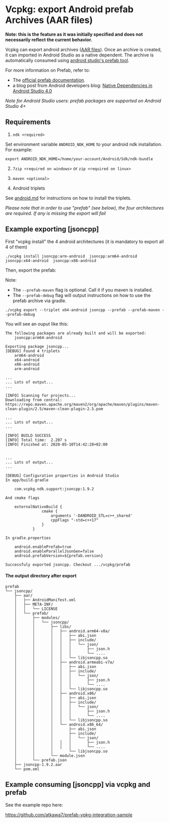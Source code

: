 # Vcpkg: export Android prefab Archives (AAR files)

**Note: this is the feature as it was initially specified and does not necessarily reflect the current behavior.**

Vcpkg can export android archives ([AAR files](https://developer.android.com/studio/projects/android-library)). Once an archive is created, it can imported in Android Studio as a native dependent.  The archive is automatically consumed using [android studio's prefab tool](https://github.com/google/prefab). 

For more information on Prefab, refer to:
* The [official prefab documentation](https://google.github.io/prefab).
* a blog post from Android developers blog: [Native Dependencies in Android Studio 4.0](https://android-developers.googleblog.com/2020/02/native-dependencies-in-android-studio-40.html) 

_Note for Android Studio users: prefab packages are supported on Android Studio 4+_

## Requirements

1. `ndk <required>`

Set environment variable `ANDROID_NDK_HOME` to your android ndk installation. For example:

````
export ANDROID_NDK_HOME=/home/your-account/Android/Sdk/ndk-bundle
````

2. `7zip <required on windows>` or `zip <required on linux>`

3. `maven <optional>`

4. Android triplets

See [android.md](../users/android.md) for instructions on how to install the triplets.

*Please note that in order to use "prefab" (see below), the four architectures are required. If any is missing the export will fail*


## Example exporting [jsoncpp]

First "vcpkg install" the 4 android architectures (it is mandatory to export all 4 of them)

````
./vcpkg install jsoncpp:arm-android  jsoncpp:arm64-android  jsoncpp:x64-android  jsoncpp:x86-android
````


Then, export the prefab:

Note:
* The `--prefab-maven` flag is optional. Call it if you maven is installed.
* The `--prefab-debug` flag will output instructions on how to use the prefab archive via gradle.

```
./vcpkg export --triplet x64-android jsoncpp --prefab --prefab-maven --prefab-debug
```

You will see an ouput like this:
```
The following packages are already built and will be exported:
    jsoncpp:arm64-android

Exporting package jsoncpp...
[DEBUG] Found 4 triplets
	arm64-android
	x64-android
	x86-android
	arm-android

...
... Lots of output...
...

[INFO] Scanning for projects...
Downloading from central: https://repo.maven.apache.org/maven2/org/apache/maven/plugins/maven-clean-plugin/2.5/maven-clean-plugin-2.5.pom

...
... Lots of output...
...

[INFO] BUILD SUCCESS
[INFO] Total time:  2.207 s
[INFO] Finished at: 2020-05-10T14:42:28+02:00


...
... Lots of output...
...

[DEBUG] Configuration properties in Android Studio
In app/build.gradle

	com.vcpkg.ndk.support:jsoncpp:1.9.2

And cmake flags

    externalNativeBuild {
                cmake {
                    arguments '-DANDROID_STL=c++_shared'
                    cppFlags "-std=c++17"
                }
            }

In gradle.properties

    android.enablePrefab=true
    android.enableParallelJsonGen=false
    android.prefabVersion=${prefab.version}

Successfuly exported jsoncpp. Checkout .../vcpkg/prefab 

```

#### The output directory after export

````
prefab
└── jsoncpp/
    ├── aar/
    │   ├── AndroidManifest.xml
    │   ├── META-INF/
    │   │   └── LICENSE
    │   └── prefab/
    │       ├── modules/
    │       │   └── jsoncpp/
    │       │       ├── libs/
    │       │       │   ├── android.arm64-v8a/
    │       │       │   │   ├── abi.json
    │       │       │   │   ├── include/
    │       │       │   │   │   └── json/
    │       │       │   │   │       ├── json.h
    │       │       │   │   │       └── ....
    │       │       │   │   └── libjsoncpp.so
    │       │       │   ├── android.armeabi-v7a/
    │       │       │   │   ├── abi.json
    │       │       │   │   ├── include/
    │       │       │   │   │   └── json/
    │       │       │   │   │       ├── json.h
    │       │       │   │   │       └── ....
    │       │       │   │   └── libjsoncpp.so
    │       │       │   ├── android.x86/
    │       │       │   │   ├── abi.json
    │       │       │   │   ├── include/
    │       │       │   │   │   └── json/
    │       │       │   │   │       ├── json.h
    │       │       │   │   │       └── ....
    │       │       │   │   └── libjsoncpp.so
    │       │       │   └── android.x86_64/
    │       │       │       ├── abi.json
    │       │       │       ├── include/
    │       │       │       │   └── json/
    │       │       │   │   │       ├── json.h
    │       │       │   │   │       └── ....
    │       │       │       └── libjsoncpp.so
    │       │       └── module.json
    │       └── prefab.json
    ├── jsoncpp-1.9.2.aar
    └── pom.xml
````

## Example consuming [jsoncpp] via vcpkg and prefab

See the example repo here:

https://github.com/atkawa7/prefab-vpkg-integration-sample
